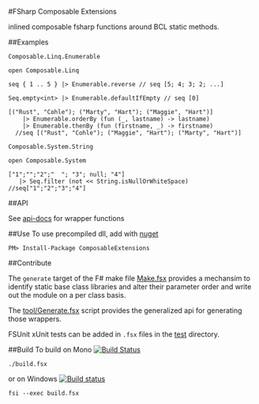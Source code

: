 #FSharp Composable Extensions

inlined composable fsharp functions around BCL static methods.

##Examples

`Composable.Linq.Enumerable`

    open Composable.Linq

    seq { 1 .. 5 } |> Enumerable.reverse // seq [5; 4; 3; 2; ...]

    Seq.empty<int> |> Enumerable.defaultIfEmpty // seq [0]
        
    [("Rust", "Cohle"); ("Marty", "Hart"); ("Maggie", "Hart")] 
        |> Enumerable.orderBy (fun (_, lastname) -> lastname)
        |> Enumerable.thenBy (fun (firstname, _) -> firstname)
      //seq [("Rust", "Cohle"); ("Maggie", "Hart"); ("Marty", "Hart")]

`Composable.System.String`

    open Composable.System

    ["1";"";"2";"  "; "3"; null; "4"] 
       |> Seq.filter (not << String.isNullOrWhiteSpace) //seq["1";"2";"3";"4"]

##API

See [api-docs](http://jbtule.github.io/ComposableExtensions/reference/index.html) for wrapper functions

##Use
To use precompiled dll, add with [nuget](https://www.nuget.org/packages/ComposableExtensions/)

    PM> Install-Package ComposableExtensions


##Contribute

The `generate` target of the F# make file [Make.fsx](https://github.com/jbtule/ComposableExtensions/blob/master/tools/Make.fsx) provides a mechansim to identify static base class libraries and alter their parameter order and write out the module on a per class basis.

The [tool/Generate.fsx](https://github.com/jbtule/ComposableExtensions/blob/master/tools/Generate.fsx) script provides the generalized api for generating those wrappers.

FSUnit xUnit tests can be added in `.fsx` files in the [test](https://github.com/jbtule/ComposableExtensions/tree/master/test) directory.


##Build
To build on Mono [![Build Status](https://travis-ci.org/jbtule/ComposableExtensions.png?branch=master)](https://travis-ci.org/jbtule/ComposableExtensions)

    ./build.fsx 

or on Windows [![Build status](https://ci-beta.appveyor.com/api/projects/status/gy56e6su3e02e20i/branch/master)](https://ci-beta.appveyor.com/project/jbtule/composableextensions)

    fsi --exec build.fsx

